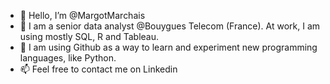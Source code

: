 - 👋 Hello, I’m @MargotMarchais
- 👀 I am a senior data analyst @Bouygues Telecom (France). At work, I am using mostly SQL, R and Tableau.
- 🌱 I am using Github as a way to learn and experiment new programming languages, like Python.
- 📫 Feel free to contact me on Linkedin

<!---
MargotMarchais/MargotMarchais is a ✨ special ✨ repository because its `README.md` (this file) appears on your GitHub profile.
You can click the Preview link to take a look at your changes.
--->
